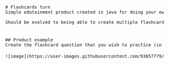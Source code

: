 <pre>
# Flashcards turn
Simple edutainment product created in java for doing your own flashcards. 

Should be evolved to being able to create multiple flashcards.
ㅤ⠀
ㅤ⠀
## Product example
Create the flashcard question that you wish to practice (in any given subject), add then the answer.
ㅤ⠀
![image](https://user-images.githubusercontent.com/93657779/186868767-918b0744-2f9a-476f-a32a-d07dbd49b51d.png)

</pre>
